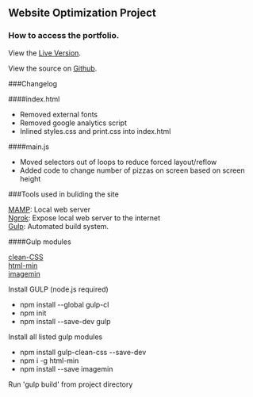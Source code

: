 ## Website Optimization Project

### How to access the portfolio.

View the [Live Version](http://www.slickotter.com/mobilep).

View the source on [Github](https://github.com/jlcoburn/udportfolio).

###Changelog

####index.html

*  Removed external fonts
*  Removed google analytics script
*  Inlined styles.css and print.css into index.html

####main.js

*  Moved selectors out of loops to reduce forced layout/reflow
*  Added code to change number of pizzas on screen based on screen height

###Tools used in buliding the site

[MAMP](https://www.mamp.info): Local web server  
[Ngrok](https://ngrok.com): Expose local web server to the internet  
[Gulp](http://gulpjs.com): Automated build system.  

####Gulp modules

[clean-CSS](https://github.com/scniro/gulp-clean-css)  
[html-min](https://www.npmjs.com/package/gulp-htmlmin)  
[imagemin](https://www.npmjs.com/package/gulp-imagemin)  

Install GULP (node.js required)  
*  npm install --global gulp-cl  
*  npm init  
*  npm install --save-dev gulp  
 
Install all listed gulp modules  
*  npm install gulp-clean-css --save-dev  
*  npm i -g html-min  
*  npm install --save imagemin  

Run 'gulp build' from project directory






